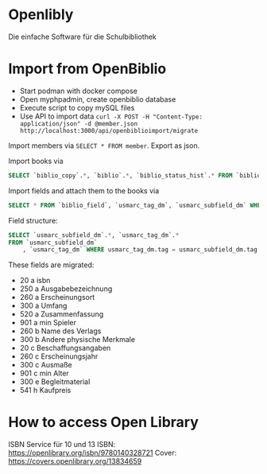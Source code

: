 # Openlibly

Die einfache Software für die Schulbibliothek

# Import from OpenBiblio

- Start podman with docker compose
- Open myphpadmin, create openbiblio database
- Execute script to copy mySQL files
- Use API to import data `curl -X POST -H "Content-Type: application/json" -d @member.json http://localhost:3000/api/openbiblioimport/migrate`



Import members via `SELECT * FROM member`. Export as json. 

Import books via 
```sql
SELECT `biblio_copy`.*, `biblio`.*, `biblio_status_hist`.* FROM `biblio_copy` , `biblio`, `biblio_status_hist` WHERE biblio_copy.bibid = biblio.bibid AND biblio.bibid = biblio_status_hist.bibid;
```


Import fields and attach them to the books via
```sql
SELECT * FROM `biblio_field`, `usmarc_tag_dm`, `usmarc_subfield_dm` WHERE biblio_field.tag = usmarc_tag_dm.tag AND biblio_field.subfield_cd = usmarc_subfield_dm.subfield_cd;
```

Field structure:
```sql
SELECT `usmarc_subfield_dm`.*, `usmarc_tag_dm`.*
FROM `usmarc_subfield_dm`
	, `usmarc_tag_dm` WHERE usmarc_tag_dm.tag = usmarc_subfield_dm.tag
```


These fields are migrated:
- 20 a isbn	
- 250 a Ausgabebezeichnung
- 260 a Erscheinungsort
- 300 a Umfang
- 520 a Zusammenfassung
- 901 a min Spieler
- 260 b Name des Verlags	
- 300 b Andere physische Merkmale			
- 20 c Beschaffungsangaben
- 260 c Erscheinungsjahr
- 300 c Ausmaße
- 901 c min Alter
- 300 e Begleitmaterial
- 541 h Kaufpreis	


# How to access Open Library
ISBN Service für 10 und 13 ISBN: 
https://openlibrary.org/isbn/9780140328721
Cover: 
https://covers.openlibrary.org/13834659